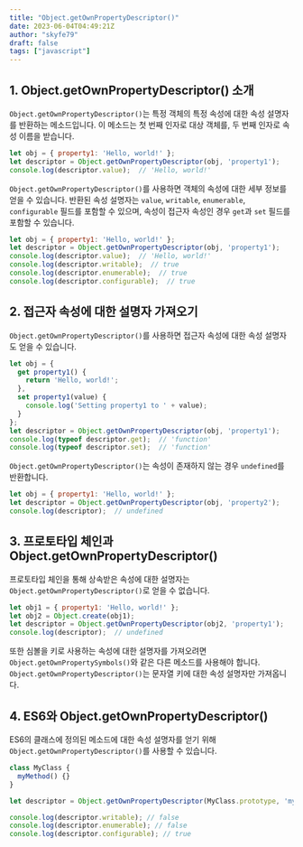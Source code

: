 ```yaml
---
title: "Object.getOwnPropertyDescriptor()"
date: 2023-06-04T04:49:21Z
author: "skyfe79"
draft: false
tags: ["javascript"]
---
```


## 1. Object.getOwnPropertyDescriptor() 소개

`Object.getOwnPropertyDescriptor()`는 특정 객체의 특정 속성에 대한 속성 설명자를 반환하는 메소드입니다. 이 메소드는 첫 번째 인자로 대상 객체를, 두 번째 인자로 속성 이름을 받습니다.

```javascript
let obj = { property1: 'Hello, world!' };
let descriptor = Object.getOwnPropertyDescriptor(obj, 'property1');
console.log(descriptor.value);  // 'Hello, world!'
```

`Object.getOwnPropertyDescriptor()`를 사용하면 객체의 속성에 대한 세부 정보를 얻을 수 있습니다. 반환된 속성 설명자는 `value`, `writable`, `enumerable`, `configurable` 필드를 포함할 수 있으며, 속성이 접근자 속성인 경우 `get`과 `set` 필드를 포함할 수 있습니다.

```javascript
let obj = { property1: 'Hello, world!' };
let descriptor = Object.getOwnPropertyDescriptor(obj, 'property1');
console.log(descriptor.value);  // 'Hello, world!'
console.log(descriptor.writable);  // true
console.log(descriptor.enumerable);  // true
console.log(descriptor.configurable);  // true
```

## 2. 접근자 속성에 대한 설명자 가져오기

`Object.getOwnPropertyDescriptor()`를 사용하면 접근자 속성에 대한 속성 설명자도 얻을 수 있습니다.

```javascript
let obj = {
  get property1() {
    return 'Hello, world!';
  },
  set property1(value) {
    console.log('Setting property1 to ' + value);
  }
};
let descriptor = Object.getOwnPropertyDescriptor(obj, 'property1');
console.log(typeof descriptor.get);  // 'function'
console.log(typeof descriptor.set);  // 'function'
```

`Object.getOwnPropertyDescriptor()`는 속성이 존재하지 않는 경우 `undefined`를 반환합니다.

```javascript
let obj = { property1: 'Hello, world!' };
let descriptor = Object.getOwnPropertyDescriptor(obj, 'property2');
console.log(descriptor);  // undefined
```

## 3. 프로토타입 체인과 Object.getOwnPropertyDescriptor()

프로토타입 체인을 통해 상속받은 속성에 대한 설명자는 `Object.getOwnPropertyDescriptor()`로 얻을 수 없습니다.

```javascript
let obj1 = { property1: 'Hello, world!' };
let obj2 = Object.create(obj1);
let descriptor = Object.getOwnPropertyDescriptor(obj2, 'property1');
console.log(descriptor);  // undefined
```

또한 심볼을 키로 사용하는 속성에 대한 설명자를 가져오려면 `Object.getOwnPropertySymbols()`와 같은 다른 메소드를 사용해야 합니다. `Object.getOwnPropertyDescriptor()`는 문자열 키에 대한 속성 설명자만 가져옵니다.

## 4. ES6와  Object.getOwnPropertyDescriptor()

ES6의 클래스에 정의된 메소드에 대한 속성 설명자를 얻기 위해 `Object.getOwnPropertyDescriptor()`를 사용할 수 있습니다.

```javascript
class MyClass {
  myMethod() {}
}

let descriptor = Object.getOwnPropertyDescriptor(MyClass.prototype, 'myMethod');

console.log(descriptor.writable); // false
console.log(descriptor.enumerable); // false
console.log(descriptor.configurable); // true
```




